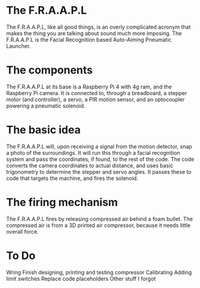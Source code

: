 # The F.R.A.A.P.L
The F.R.A.A.P.L, like all good things, is an overly complicated acronym that makes the thing you are talking about sound much more imposing. The F.R.A.A.P.L is the Facial Recognition based Auto-Aiming Pneumatic Launcher.

# The components
The F.R.A.A.P.L at its base is a Raspberry Pi 4 with 4g ram, and the Raspberry Pi camera. It is connected to, through a breadboard, a stepper motor (and controller), a servo, a PIR motion sensor, and an optocoupler powering a pneumatic solenoid. 

# The basic idea
The F.R.A.A.P.L will, upon receiving a signal from the motion detector, snap a photo of the surroundings. It will run this through a facial recognition system and pass the coordinates, if found, to the rest of the code. The code converts the camera coordinates to actual distance, and uses basic trigonometry to determine the stepper and servo angles. It passes these to code that targets the machine, and fires the solenoid.

# The firing mechanism
The F.R.A.A.P.L fires by releasing compressed air behind a foam bullet. The compressed air is from a 3D printed air compressor, because it needs little overall force.

# To Do
Wring
Finish designing, printing and testing compressor
Calibrating
Adding limit switches
Replace code placeholders
Other stuff I forgot

